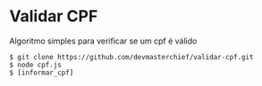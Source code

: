 # Validar CPF

Algoritmo simples para verificar se um cpf é válido

```
$ git clone https://github.com/devmasterchief/validar-cpf.git
$ node cpf.js
$ [informar_cpf]
```